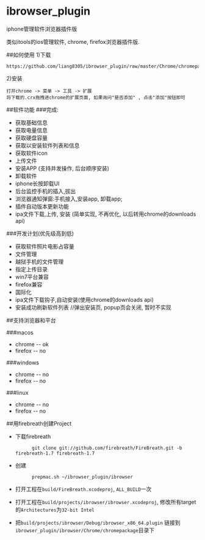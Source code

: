 ibrowser_plugin
===============

iphone管理软件浏览器插件版

类似itools的ios管理软件, chrome, firefox浏览器插件版.

##如何使用
1)下载

	https://github.com/liang8305/ibrowser_plugin/raw/master/Chrome/chromepackage.crx

2)安装

	打开chrome -> 菜单 -> 工具 -> 扩展
	将下载的.crx拖拽进chrome的扩展页面, 如果询问"是否添加" , 点击"添加"按钮即可

##软件功能
###完成:

*   获取基础信息 
*   获取电量信息
*   获取硬盘容量
*   获取以安装软件列表和信息
*   获取软件icon
*   上传文件
*   安装APP (支持并发操作, 后台顺序安装)
*   卸载软件
*   iphone长按卸载UI
*   后台监控手机的插入,拔出
*   浏览器通知弹窗:手机接入,安装app, 卸载app;
*   插件自动版本更新功能
*   ipa文件下载,上传, 安装 (简单实现, 不再优化, 以后转用chrome的downloads api)


###开发计划(优先级高到低)

*   获取软件照片电影占容量
*   文件管理
*   越狱手机的文件管理
*   指定上传目录
*   win7平台兼容
*   firefox兼容
*   国际化
*   ipa文件下载钩子,自动安装(使用chrome的downloads api)
*   安装成功刷新软件列表 //弹出安装页, popup页会关闭, 暂时不实现

##支持浏览器和平台  

###macos
*   chrome   -- ok
*   firefox  -- no

###windows
*   chrome   -- no
*   firefox  -- no

###linux
*   chrome   -- no
*   firefox  -- no

##用firebreath创建Project

* 下载firebreath

            git clone git://github.com/firebreath/FireBreath.git -b firebreath-1.7 firebreath-1.7
    
* 创建
    
            prepmac.sh ~/ibrowser_plugin/ibrowser

* 打开工程在`build/FireBreath.xcodeproj`, `ALL_BUILD`一次
* 打开工程在`build/projects/ibrowser/ibrowser.xcodeproj`, 修改所有target的`Architectures`为`32-bit Intel`
* 把`build/projects/ibrowser/Debug/ibrowser_x86_64.plugin` 链接到`ibrowser_plugin/ibrowser/Chrome/chromepackage`目录下
 

